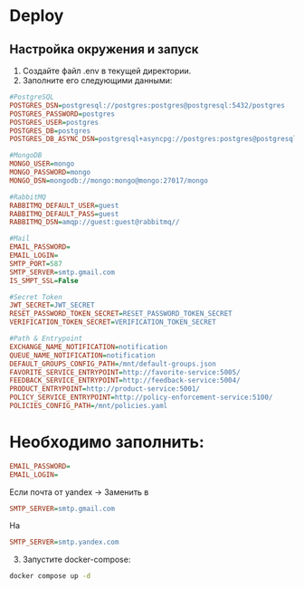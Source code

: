 # Deploy

## Настройка окружения и запуск

1) Создайте файл .env в текущей директории.
2) Заполните его следующими данными:

```ini
#PostgreSQL
POSTGRES_DSN=postgresql://postgres:postgres@postgresql:5432/postgres
POSTGRES_PASSWORD=postgres
POSTGRES_USER=postgres
POSTGRES_DB=postgres
POSTGRES_DB_ASYNC_DSN=postgresql+asyncpg://postgres:postgres@postgresql:5432/postgres

#MongoDB
MONGO_USER=mongo
MONGO_PASSWORD=mongo
MONGO_DSN=mongodb://mongo:mongo@mongo:27017/mongo

#RabbitMQ
RABBITMQ_DEFAULT_USER=guest
RABBITMQ_DEFAULT_PASS=guest
RABBITMQ_DSN=amqp://guest:guest@rabbitmq//

#Mail
EMAIL_PASSWORD=
EMAIL_LOGIN=
SMTP_PORT=587
SMTP_SERVER=smtp.gmail.com
IS_SMPT_SSL=False

#Secret Token
JWT_SECRET=JWT_SECRET
RESET_PASSWORD_TOKEN_SECRET=RESET_PASSWORD_TOKEN_SECRET
VERIFICATION_TOKEN_SECRET=VERIFICATION_TOKEN_SECRET

#Path & Entrypoint
EXCHANGE_NAME_NOTIFICATION=notification
QUEUE_NAME_NOTIFICATION=notification
DEFAULT_GROUPS_CONFIG_PATH=/mnt/default-groups.json
FAVORITE_SERVICE_ENTRYPOINT=http://favorite-service:5005/
FEEDBACK_SERVICE_ENTRYPOINT=http://feedback-service:5004/
PRODUCT_ENTRYPOINT=http://product-service:5001/
POLICY_SERVICE_ENTRYPOINT=http://policy-enforcement-service:5100/
POLICIES_CONFIG_PATH=/mnt/policies.yaml
```

# Необходимо заполнить:

```ini
EMAIL_PASSWORD=
EMAIL_LOGIN=
```

Если почта от yandex -> Заменить в
```ini
SMTP_SERVER=smtp.gmail.com
```
На
```ini
SMTP_SERVER=smtp.yandex.com
```

3) Запустите docker-compose:

```bash
docker compose up -d
```
